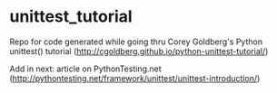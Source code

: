 # unittest_tutorial
Repo for code generated while going thru Corey Goldberg's Python unittest() tutorial (http://cgoldberg.github.io/python-unittest-tutorial/)

Add in next: article on PythonTesting.net (http://pythontesting.net/framework/unittest/unittest-introduction/)
